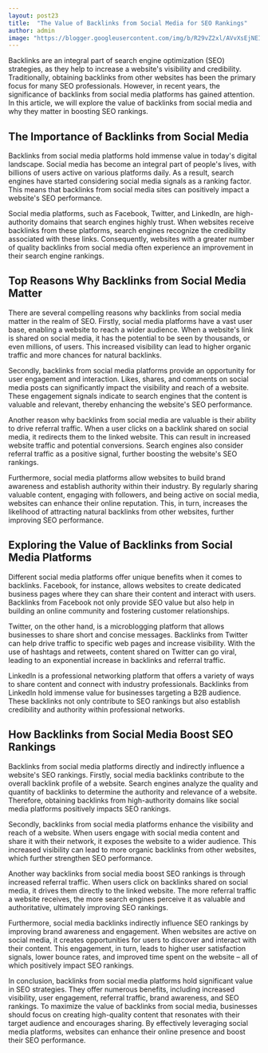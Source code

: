 ```yaml
---
layout: post23
title:  "The Value of Backlinks from Social Media for SEO Rankings"
author: admin
image: "https://blogger.googleusercontent.com/img/b/R29vZ2xl/AVvXsEjNEI9YWGIKlP778Fze3y9lEKCDyxpVDoHT6UqG3VhsvlYJU0-nb9QT2OkL7ALXphpwWOSS72bZGzVePVt-vE0bEyR-Vi1-F9NtkdOlfizGwKvePAlsjM7Ehy1-9uCG2aLCVM9KcDXZJ-bth8HCwmsANScVCvvH6vgMlz6eyMmwrX8zBQ0rrwKbiPnOFLgj/s1600/images%20%2810%29.jpeg"
---
```





<p>Backlinks are an integral part of search engine optimization (SEO) strategies, as they help to increase a website's visibility and credibility. Traditionally, obtaining backlinks from other websites has been the primary focus for many SEO professionals. However, in recent years, the significance of backlinks from social media platforms has gained attention. In this article, we will explore the value of backlinks from social media and why they matter in boosting SEO rankings.</p>
<h2>The Importance of Backlinks from Social Media</h2>
<p>Backlinks from social media platforms hold immense value in today's digital landscape. Social media has become an integral part of people's lives, with billions of users active on various platforms daily. As a result, search engines have started considering social media signals as a ranking factor. This means that backlinks from social media sites can positively impact a website's SEO performance.</p>
<p>Social media platforms, such as Facebook, Twitter, and LinkedIn, are high-authority domains that search engines highly trust. When websites receive backlinks from these platforms, search engines recognize the credibility associated with these links. Consequently, websites with a greater number of quality backlinks from social media often experience an improvement in their search engine rankings.</p>
<h2>Top Reasons Why Backlinks from Social Media Matter</h2>
<p>There are several compelling reasons why backlinks from social media matter in the realm of SEO. Firstly, social media platforms have a vast user base, enabling a website to reach a wider audience. When a website's link is shared on social media, it has the potential to be seen by thousands, or even millions, of users. This increased visibility can lead to higher organic traffic and more chances for natural backlinks.</p>
<p>Secondly, backlinks from social media platforms provide an opportunity for user engagement and interaction. Likes, shares, and comments on social media posts can significantly impact the visibility and reach of a website. These engagement signals indicate to search engines that the content is valuable and relevant, thereby enhancing the website's SEO performance.</p>
<p>Another reason why backlinks from social media are valuable is their ability to drive referral traffic. When a user clicks on a backlink shared on social media, it redirects them to the linked website. This can result in increased website traffic and potential conversions. Search engines also consider referral traffic as a positive signal, further boosting the website's SEO rankings.</p>
<p>Furthermore, social media platforms allow websites to build brand awareness and establish authority within their industry. By regularly sharing valuable content, engaging with followers, and being active on social media, websites can enhance their online reputation. This, in turn, increases the likelihood of attracting natural backlinks from other websites, further improving SEO performance.</p>
<h2>Exploring the Value of Backlinks from Social Media Platforms</h2>
<p>Different social media platforms offer unique benefits when it comes to backlinks. Facebook, for instance, allows websites to create dedicated business pages where they can share their content and interact with users. Backlinks from Facebook not only provide SEO value but also help in building an online community and fostering customer relationships.</p>
<p>Twitter, on the other hand, is a microblogging platform that allows businesses to share short and concise messages. Backlinks from Twitter can help drive traffic to specific web pages and increase visibility. With the use of hashtags and retweets, content shared on Twitter can go viral, leading to an exponential increase in backlinks and referral traffic.</p>
<p>LinkedIn is a professional networking platform that offers a variety of ways to share content and connect with industry professionals. Backlinks from LinkedIn hold immense value for businesses targeting a B2B audience. These backlinks not only contribute to SEO rankings but also establish credibility and authority within professional networks.</p>
<h2>How Backlinks from Social Media Boost SEO Rankings</h2>
<p>Backlinks from social media platforms directly and indirectly influence a website's SEO rankings. Firstly, social media backlinks contribute to the overall backlink profile of a website. Search engines analyze the quality and quantity of backlinks to determine the authority and relevance of a website. Therefore, obtaining backlinks from high-authority domains like social media platforms positively impacts SEO rankings.</p>
<p>Secondly, backlinks from social media platforms enhance the visibility and reach of a website. When users engage with social media content and share it with their network, it exposes the website to a wider audience. This increased visibility can lead to more organic backlinks from other websites, which further strengthen SEO performance.</p>
<p>Another way backlinks from social media boost SEO rankings is through increased referral traffic. When users click on backlinks shared on social media, it drives them directly to the linked website. The more referral traffic a website receives, the more search engines perceive it as valuable and authoritative, ultimately improving SEO rankings.</p>
<p>Furthermore, social media backlinks indirectly influence SEO rankings by improving brand awareness and engagement. When websites are active on social media, it creates opportunities for users to discover and interact with their content. This engagement, in turn, leads to higher user satisfaction signals, lower bounce rates, and improved time spent on the website – all of which positively impact SEO rankings.</p>
<p>In conclusion, backlinks from social media platforms hold significant value in SEO strategies. They offer numerous benefits, including increased visibility, user engagement, referral traffic, brand awareness, and SEO rankings. To maximize the value of backlinks from social media, businesses should focus on creating high-quality content that resonates with their target audience and encourages sharing. By effectively leveraging social media platforms, websites can enhance their online presence and boost their SEO performance.</p>

